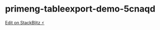 # primeng-tableexport-demo-5cnaqd

[Edit on StackBlitz ⚡️](https://stackblitz.com/edit/primeng-tableexport-demo-5cnaqd)